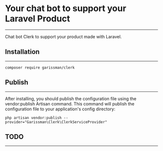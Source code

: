 # Your chat bot to support your Laravel Product
----
Chat bot Clerk to support your product made with Laravel.

## Installation
----
`composer require garissman/clerk`

## Publish
----
After installing, you should publish the configuration file using the vendor:publish Artisan command. This
command will publish the configuration file to your application's config directory:

`php artisan vendor:publish --provider="Garissman\Clerk\ClerkServiceProvider"`


## TODO
----
